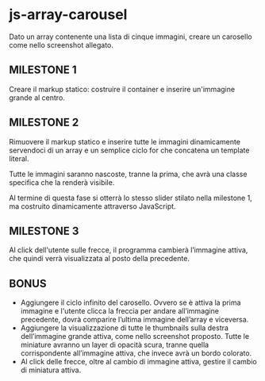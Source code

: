 # js-array-carousel

Dato un array contenente una lista di cinque immagini, creare un carosello come nello screenshot allegato.

## MILESTONE 1

Creare il markup statico: costruire il container e inserire un'immagine grande al centro.

## MILESTONE 2

Rimuovere il markup statico e inserire tutte le immagini dinamicamente servendoci di un array e un semplice ciclo for che concatena un template literal.

Tutte le immagini saranno nascoste, tranne la prima, che avrà una classe specifica che la renderà visibile.

Al termine di questa fase si otterrà lo stesso slider stilato nella milestone 1, ma costruito dinamicamente attraverso JavaScript.

## MILESTONE 3

Al click dell'utente sulle frecce, il programma cambierà l’immagine attiva, che quindi verrà visualizzata al posto della precedente.

## BONUS

- Aggiungere il ciclo infinito del carosello. Ovvero se è attiva la prima immagine e l'utente clicca la freccia per andare all’immagine precedente, dovrà comparire l’ultima immagine dell’array e viceversa.
- Aggiungere la visualizzazione di tutte le thumbnails sulla destra dell’immagine grande attiva, come nello screenshot proposto. Tutte le miniature avranno un layer di opacità scura, tranne quella corrispondente all’immagine attiva, che invece avrà un bordo colorato.
- Al click delle frecce, oltre al cambio di immagine attiva, gestire il cambio di miniatura attiva.
